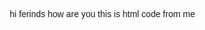 hi ferinds 
how are you
this  is  html code 
from me 
<!DOCTYPE html>
<html lang="en">
<head>
    <meta charset="UTF-8" />
    <meta name="viewport" content="width=device-width, initial-scale=1.0"/>
    <title>Best Web Page</title>
    <style>
        /* Reset and basic styling */
        * {
            box-sizing: border-box;
            margin: 0;
            padding: 0;
            font-family: Arial, sans-serif;
        }

        body {
            line-height: 1.6;
            background: #f4f4f4;
            color: #333;
        }

        header {
            background-color: #4CAF50;
            padding: 20px;
            text-align: center;
            color: white;
        }

        nav {
            display: flex;
            justify-content: center;
            background-color: #333;
        }

        nav a {
            color: white;
            padding: 14px 20px;
            text-decoration: none;
            text-align: center;
        }

        nav a:hover {
            background-color: #575757;
        }

        .container {
            max-width: 1000px;
            margin: 20px auto;
            padding: 20px;
            background: white;
            border-radius: 8px;
            box-shadow: 0 0 10px rgba(0,0,0,0.1);
        }

        h1 {
            margin-bottom: 20px;
            color: #4CAF50;
        }

        button {
            background-color: #4CAF50;
            color: white;
            border: none;
            padding: 12px 20px;
            cursor: pointer;
            border-radius: 4px;
            font-size: 16px;
        }

        button:hover {
            background-color: #45a049;
        }

        footer {
            text-align: center;
            padding: 15px;
            background-color: #333;
            color: white;
            position: fixed;
            width: 100%;
            bottom: 0;
        }
    </style>
</head>
<body>

    <header>
        <h1>Welcome to My Best Website</h1>
        <p>Simple, Elegant, Responsive</p>
    </header>

    <nav>
        <a href="#home">Home</a>
        <a href="#about">About</a>
        <a href="#services">Services</a>
        <a href="#contact">Contact</a>
    </nav>

    <div id="home" class="container">
        <h2>Home Section</h2>
        <p>This is the home section. You can introduce your website here.</p>
        <button onclick="showMessage()">Click Me!</button>
    </div>

    <div id="about" class="container">
        <h2>About Us</h2>
        <p>We are passionate about creating beautiful websites with HTML, CSS, and JavaScript. Our goal is to make your web presence stand out!</p>
    </div>

    <div id="services" class="container">
        <h2>Our Services</h2>
        <p>Web Design, Development, SEO, Digital Marketing, and more!</p>
    </div>

    <div id="contact" class="container">
        <h2>Contact Us</h2>
        <p>Email us at: example@example.com</p>
    </div>

    <footer>
        &copy; 2025 My Best Website
    </footer>

    <script>
        function showMessage() {
            alert("Thank you for visiting our site!");
        }
    </script>

</body>
</html>
# Farhan-web

